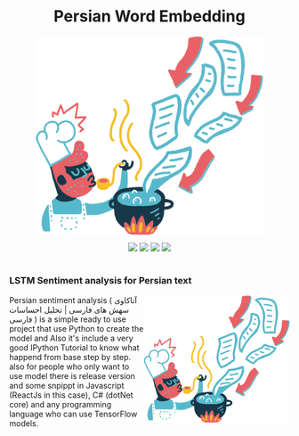 <h1 align="center">Persian Word Embedding</h1>
<p align="center">
<img align="center" width="408.75" height="356" src="/assets/flamenco-downloading-1.png">
</p>

<p align="center">
  <img src="https://img.shields.io/github/downloads/ashalogic/Persian-Sentiment-Analyzer/total"/>
  <img src="https://img.shields.io/github/issues/ashalogic/Persian-Sentiment-Analyzer"/>
  <img src="https://img.shields.io/github/license/ashalogic/Persian-Sentiment-Analyzer"/>
  <a href="https://colab.research.google.com/github/ashalogic/Persian-Sentiment-Analyzer/blob/master/Tutorial.ipynb">
    <img src="https://colab.research.google.com/assets/colab-badge.svg"/>
  </a>
</p>

#
### LSTM Sentiment analysis for Persian text

<img align="right" width="261.75" height="228" src="/assets/flamenco-downloading-1.png">

Persian sentiment analysis ( آناکاوی سهش های فارسی | تحلیل احساسات فارسی ) is a simple ready to use project that use Python to create the model and Also it's include a very good IPython Tutorial to know what happend from base step by step.
also for people who only want to use model there is release version and some snpippt in Javascript (ReactJs in this case), C# (dotNet core) and any programming language who can use TensorFlow models.
